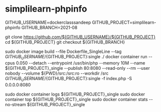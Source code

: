 # simplilearn-phpinfo
GITHUB_USERNAME=dockerclasssandeep
GITHUB_PROJECT=simplilearn-phpinfo
GITHUB_BRANCH=2021-08

git clone https://github.com/${GITHUB_USERNAME}/${GITHUB_PROJECT}
cd ${GITHUB_PROJECT}
git checkout ${GITHUB_BRANCH}

sudo docker image build --file Dockerfile_SingleLine --tag ${GITHUB_USERNAME}/${GITHUB_PROJECT}:single ./
docker container run --cpus 0.050 --detach --entrypoint /usr/bin/php --memory 10M --name ${GITHUB_PROJECT}_single --publish 80:8080 --read-only --rm --user nobody --volume ${PWD}/src:/src:ro --workdir /src ${GITHUB_USERNAME}/${GITHUB_PROJECT}:single -f index.php -S 0.0.0.0:8080

sudo docker container logs ${GITHUB_PROJECT}_single 
sudo docker container top ${GITHUB_PROJECT}_single 
sudo docker container stats --no-stream ${GITHUB_PROJECT}_single 
